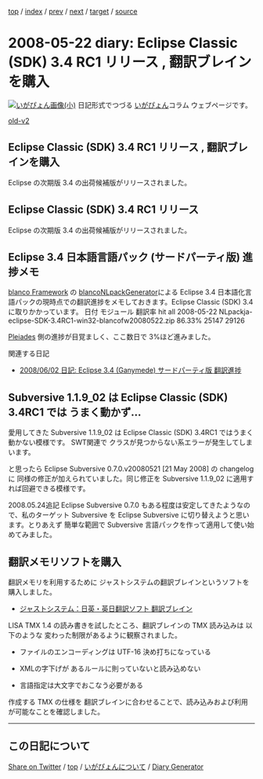 [top](../index.html) 
 / [index](index.html) 
 / [prev](ig080513.html) 
 / [next](ig080526.html) 
 / [target](https://igapyon.github.io/diary/2008/ig080522.html) 
 / [source](https://github.com/igapyon/diary/blob/gh-pages/2008/ig080522.html.src.md) 

2008-05-22 diary: Eclipse Classic (SDK) 3.4 RC1 リリース , 翻訳ブレインを購入
=====================================================================================================
[![いがぴょん画像(小)](https://igapyon.github.io/diary/images/iga200306s.jpg "いがぴょん")](https://igapyon.github.io/diary/memo/memoigapyon.html) 日記形式でつづる [いがぴょん](https://igapyon.github.io/diary/memo/memoigapyon.html)コラム ウェブページです。

[old-v2](ig080522-orig.html)

## Eclipse Classic (SDK) 3.4 RC1 リリース , 翻訳ブレインを購入

Eclipse の次期版 3.4 の出荷候補版がリリースされました。


## Eclipse Classic (SDK) 3.4 RC1 リリース

Eclipse の次期版 3.4 の出荷候補版がリリースされました。

## Eclipse  3.4  日本語言語パック (サードパーティ版) 進捗メモ

[blanco Framework](http://www.igapyon.jp/blanco/blanco.ja.html) の [blancoNLpackGenerator](http://www.igapyon.jp/blanco/blanconlpackgenerator.html)による Eclipse 3.4 日本語化言語パックの現時点での翻訳進捗をメモしておきます。Eclipse Classic (SDK) 3.4に取りかかっています。
日付
モジュール
翻訳率
hit
all
2008-05-22
NLpackja-eclipse-SDK-3.4RC1-win32-blancofw20080522.zip
86.33%
25147
29126

[Pleiades](http://mergedoc.sourceforge.jp/pleiades.html) 側の進捗が目覚ましく、ここ数日で 3%ほど進みました。

関連する日記

* [2008/06/02 日記: Eclipse 3.4 (Ganymede) サードパーティ版 翻訳進捗](ig080602.html)

## Subversive 1.1.9_02 は Eclipse Classic (SDK) 3.4RC1 では うまく動かず…

愛用してきた Subversive 1.1.9_02 は Eclipse Classic (SDK) 3.4RC1 ではうまく動かない模様です。
SWT関連で クラスが見つからない系エラーが発生してしまいます。

と思ったら Eclipse Subversive 0.7.0.v20080521 [21 May 2008] の changelog に 同様の修正が加えられていました。同じ修正を
Subversive 1.1.9_02 に適用すれば回避できる模様です。

2008.05.24追記 Eclipse Subversive 0.7.0 もある程度は安定してきたようなので、私のターゲット Subversive を Eclipse
Subversive に切り替えようと思います。とりあえず 簡単な範囲で Subversive 言語パックを作って適用して使い始めてみました。

## 翻訳メモリソフトを購入

翻訳メモリを利用するために ジャストシステムの翻訳ブレインというソフトを購入しました。

* [ジャストシステム：日英・英日翻訳ソフト 翻訳ブレイン](http://www.justsystems.com/jp/software/dt/honyaku/)

LISA TMX 1.4 の読み書きを試したところ、翻訳ブレインの TMX 読み込みは 以下のような 変わった制限があるように観察されました。

* ファイルのエンコーディングは UTF-16 決め打ちになっている
  
* XMLの字下げが あるルールに則っていないと読み込めない
  
* 言語指定は大文字でおこなう必要がある

作成する TMX の仕様を 翻訳ブレインに合わせることで、読み込みおよび利用が可能なことを確認しました。


----------------------------------------------------------------------------------------------------

## この日記について

[Share on Twitter](https://twitter.com/intent/tweet?hashtags=igapyon%2Cdiary%2C%E3%81%84%E3%81%8C%E3%81%B4%E3%82%87%E3%82%93&text=Eclipse+Classic+%28SDK%29+3.4+RC1+%E3%83%AA%E3%83%AA%E3%83%BC%E3%82%B9+%2C+%E7%BF%BB%E8%A8%B3%E3%83%96%E3%83%AC%E3%82%A4%E3%83%B3%E3%82%92%E8%B3%BC%E5%85%A5&url=https%3A%2F%2Figapyon.github.io%2Fdiary%2F2008%2Fig080522.html) / [top](../index.html) / [いがぴょんについて](https://igapyon.github.io/diary/memo/memoigapyon.html) / [Diary Generator](https://github.com/igapyon/igapyonv3)

